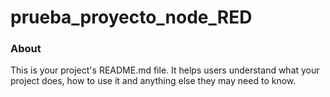 prueba_proyecto_node_RED
========================

### About

This is your project's README.md file. It helps users understand what your
project does, how to use it and anything else they may need to know.